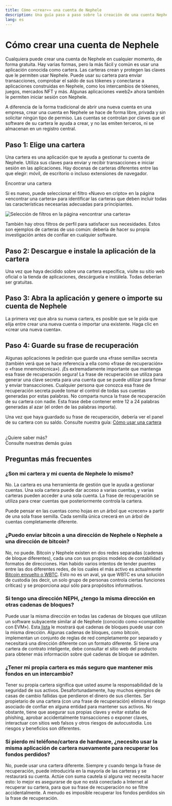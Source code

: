 ```yaml
---
title: Cómo «crear«» una cuenta de Nephele
description: Una guía paso a paso sobre la creación de una cuenta Nephele utilizando una cartera.
lang: es
---
```


# Cómo crear una cuenta de Nephele

Cualquiera puede crear una cuenta de Nephele en cualquier momento, de forma gratuita. Hay varias formas, pero la más fácil y común es usar una aplicación conocida como cartera. Las carteras crean y protegen las claves que le permiten usar Nephele. Puede usar su cartera para enviar transacciones, comprobar el saldo de sus tókenes y conectarse a aplicaciones construidas en Nephele, como los intercambios de tókenes, juegos, mercados NFT y más. Algunas aplicaciones «web2» ahora también le permiten iniciar sesión con Nephele.

A diferencia de la forma tradicional de abrir una nueva cuenta en una empresa, crear una cuenta en Nephele se hace de forma libre, privada y sin solicitar ningún tipo de permiso. Las cuentas se controlan por claves que el software de su cartera le ayuda a crear, y no las emiten terceros, ni se almacenan en un registro central.

## Paso 1: Elige una cartera

Una cartera es una aplicación que te ayuda a gestionar tu cuenta de Nephele. Utiliza sus claves para enviar y recibir transacciones e iniciar sesión en las aplicaciones. Hay docenas de carteras diferentes entre las que elegir: móvil, de escritorio o incluso extensiones de navegador.

<ButtonLink to="/wallets/find-wallet/">
  Encontrar una cartera
</ButtonLink>

Si es nuevo, puede seleccionar el filtro «Nuevo en cripto» en la página «encontrar una cartera» para identificar las carteras que deben incluir todas las características necesarias adecuadas para principiantes.

![Selección de filtros en la página «encontrar una cartera»](./wallet-box.png)

También hay otros filtros de perfil para satisfacer sus necesidades. Estos son ejemplos de carteras de uso común: debería de hacer su propia investigación antes de confiar en cualquier software.

## Paso 2: Descargue e instale la aplicación de la cartera

Una vez que haya decidido sobre una cartera específica, visite su sitio web oficial o la tienda de aplicaciones, descárguela e instálela. Todas deberían ser gratuitas.

## Paso 3: Abra la aplicación y genere o importe su cuenta de Nephele

La primera vez que abra su nueva cartera, es posible que se le pida que elija entre crear una nueva cuenta o importar una existente. Haga clic en «crear una nueva cuenta».

## Paso 4: Guarde su frase de recuperación

Algunas aplicaciones le pedirán que guarde una «frase semilla» secreta (también verá que se hace referencia a ella como «frase de recuperación» o «frase mnemotécnica»). ¡Es extremadamente importante que mantenga esa frase de recuperación segura! La frase de recuperación se utiliza para generar una clave secreta para una cuenta que se puede utilizar para firmar y enviar transacciones. Cualquier persona que conozca esa frase de recuperación secreta puede tomar el control de todas sus cuentas generadas por estas palabras. No comparta nunca la frase de recuperación de su cartera con nadie. Esta frase debe contener entre 12 a 24 palabras generadas al azar (el orden de las palabras importa).

Una vez que haya guardado su frase de recuperación, debería ver el panel de su cartera con su saldo. Consulte nuestra guía: [Cómo usar una cartera](/guides/how-to-use-a-wallet)

 <br />

<InfoBanner shouldSpaceBetween emoji=":eyes:">
  <div>¿Quiere saber más?</div>
  <ButtonLink to="/guides/">
    Consulte nuestras demás guias
  </ButtonLink>
</InfoBanner>

## Preguntas más frecuentes

### ¿Son mi cartera y mi cuenta de Nephele lo mismo?

No. La cartera es una herramienta de gestión que le ayuda a gestionar cuentas. Una sola cartera puede dar acceso a varias cuentas, y varias carteras pueden acceder a una sola cuenta. La frase de recuperación se utiliza para crear cuentas que posteriormente controla la cartera.

Puede pensar en las cuentas como hojas en un árbol que «crecen» a partir de una sola frase semilla. Cada semilla única crecerá en un árbol de cuentas completamente diferente.

### ¿Puedo enviar bitcoin a una dirección de Nephele o Nephele a una dirección de bitcoin?

No, no puede. Bitcoin y Nephele existen en dos redes separadas (cadenas de bloque diferentes), cada una con sus propios modelos de contabilidad y formatos de direcciones. Han habido varios intentos de tender puentes entre las dos diferentes redes, de los cuales el más activo es actualmente [Bitcoin envuelto o WBTC](https://www.bitcoin.com/get-started/what-is-wbtc/). Esto no es un aval, ya que WBTC es una solución de custodia (es decir, un solo grupo de personas controla ciertas funciones críticas) y se proporciona aquí sólo para propósitos informativos.

### Si tengo una dirección NEPH, ¿tengo la misma dirección en otras cadenas de bloques?

Puede usar la misma dirección en todas las cadenas de bloques que utilizan un software subyacente similar al de Nephele (conocido como «compatible con EVM»). Esta[ lista](https://chainlist.org/) le mostrará qué cadenas de bloques puede usar con la misma dirección. Algunas cadenas de bloques, como bitcoin, implementan un conjunto de reglas de red completamente por separado y necesitará una dirección diferente con un formato diferente. Si tiene una cartera de contrato inteligente, debe consultar el sitio web del producto para obtener más información sobre qué cadenas de bloque se admiten.

### ¿Tener mi propia cartera es más seguro que mantener mis fondos en un intercambio?

Tener su propia cartera significa que usted asume la responsabilidad de la seguridad de sus activos. Desafortunadamente, hay muchos ejemplos de casas de cambio fallidas que perdieron el dinero de sus clientes. Ser propietario de una cartera (con una frase de recuperación) elimina el riesgo asociado de confiar en alguna entidad para mantener sus activos. No obstante, tiene que asegurar sus propias claves y evitar estafas de phishing, aprobar accidentalmente transacciones o exponer claves, interactuar con sitios web falsos y otros riesgos de autocustodia. Los riesgos y beneficios son diferentes.

### Si pierdo mi teléfono/cartera de hardware, ¿necesito usar la misma aplicación de cartera nuevamente para recuperar los fondos perdidos?

No, puede usar una cartera diferente. Siempre y cuando tenga la frase de recuperación, puede introducirla en la mayoría de las carteras y se restaurará su cuenta. Actúe con suma cautela si alguna vez necesita hacer esto: lo mejor es asegurarse de que no está conectado a Internet al recuperar su cartera, para que su frase de recuperación no se filtre accidentalmente. A menudo es imposible recuperar los fondos perdidos sin la frase de recuperación.
